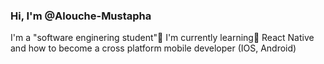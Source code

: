 ### Hi, I'm @Alouche-Mustapha
I'm a "software enginering student":school:
I'm currently learning:book: React Native and how to become a cross platform mobile developer (IOS, Android)
